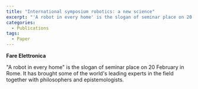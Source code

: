 ```yaml
---
title: "International symposium robotics: a new science"
excerpt: "'A robot in every home' is the slogan of seminar place on 20 February in Rome."
categories:
  - Publications
tags:
  - Paper
---
```


**Fare Elettronica**

"A robot in every home" is the slogan of seminar place on 20 February in Rome. It has brought some of the world's leading experts in the field together with philosophers and epistemologists.